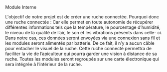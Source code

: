 Module Interne

L'objectif de notre projet est de créer une ruche connectée.
Pourquoi donc une ruche connectée :
Car elle permet en toute autonomie de récupérer différentes informations tels que la température, le pourcentage d’humidité, le niveau de la qualité de l’air, le son et les vibrations présents dans celle- ci. Dans notre cas, ces données seront envoyées via une connexion sans fil et les modules seront alimentés par batterie. De ce fait, il n’y a aucun câble pour entacher le visuel de la ruche.
Cette ruche connecté permettra de faciliter la vie de l’apiculteur qui pourra garder une vision à distance de sa ruche.
Toutes les modules seront regroupés sur une carte électronique qui sera intégrée à l’intérieur de la ruche.


